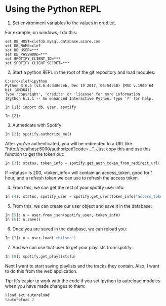 # Using the Python REPL

1. Set environment variables to the values in cred.txt.

For example, on windows, I do this:
```shell
set DB_HOST=clefdb.mysql.database.azure.com
set DB_NAME=clef
set DB_USER=***
set DB_PASSWORD=***
set SPOTIFY_CLIENT_ID=***
set SPOTIFY_CLIENT_SECRET=***
```
2. Start a python REPL in the root of the git repository and load modules:
```shell
C:\src\clef>ipython
Python 3.6.4 (v3.6.4:d48eceb, Dec 19 2017, 06:54:40) [MSC v.1900 64 bit (AMD64)]
Type 'copyright', 'credits' or 'license' for more information
IPython 6.2.1 -- An enhanced Interactive Python. Type '?' for help.

In [1]: import db, user, spotify

In [2]:
```

3. Autheticate with Spotify:

``` python
In [2]: spotify.authorize_me()
```

   After you've authenticated, you will be redirected to a URL like
   "http://localhost:5000/authorized?code=...". Just copy this and use
   this function to get the token out:

``` python
In [3]: status, token_info = spotify.get_auth_token_from_redirect_url('<<paste in the URL from your browser>>')
```

   If =status= is 200, =token_info= will contain an access_token, good
   for 1 hour, and a refresh token we can use to refresh the access
   token. 

4. From this, we can get the rest of your spotify user info:

``` python
In [4]: status, spotify_user = spotify.get_user(token_info['access_token'])
```

5. From this, we can create our user object and save it in the
   database:

``` python
In [5]: u = user.from_json(spotify_user, token_info)
In [6]: u.save()
```

6. Once you are saved in the database, we can reload you:

``` python
In [7]: u = user.load('cbilson')
```

7. And we can use that user to get your playlists from spotify:

``` python
In [8]: spotify.get_playlists(u)
```

Next I want to start saving playlists and the tracks they
contain. Also, I want to do this from the web application.

Tip: It's easier to work with the code if you set ipython to autreload
modules when you have made changes to them:

``` python
%load_ext autoreload
%autoreload 2
```
